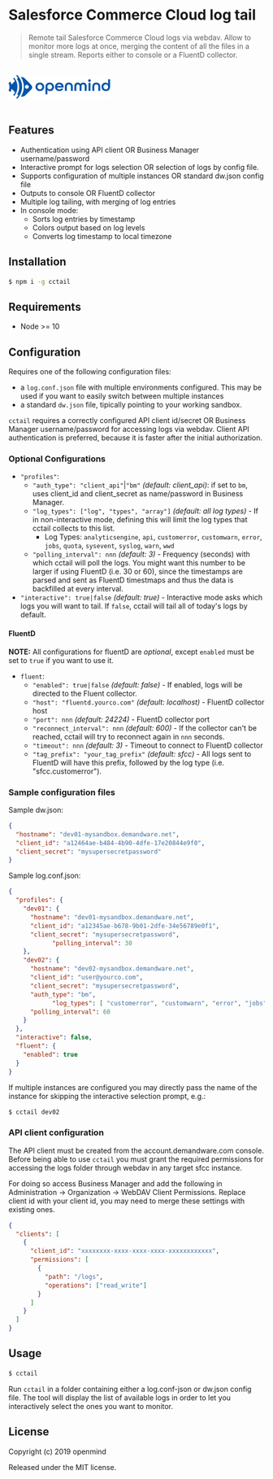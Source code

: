 # Salesforce Commerce Cloud log tail

> Remote tail Salesforce Commerce Cloud logs via webdav. Allow to monitor more logs at once, merging the content of all the files in a single stream. Reports either to console or a FluentD collector.

<div>
	<br>
	<a href="https://openmindonline.it" target="_blank"><img width="200" src="openmind.svg" alt="openmind"></a>
	<br>
	<br>
</div>

## Features

- Authentication using API client OR Business Manager username/password
- Interactive prompt for logs selection OR selection of logs by config file.
- Supports configuration of multiple instances OR standard dw.json config file
- Outputs to console OR FluentD collector
- Multiple log tailing, with merging of log entries
- In console mode:
	- Sorts log entries by timestamp
	- Colors output based on log levels
	- Converts log timestamp to local timezone

## Installation

```bash
$ npm i -g cctail
```

## Requirements

- Node >= 10

## Configuration

Requires one of the following configuration files:

- a `log.conf.json` file with multiple environments configured. This may be used if you want to easily switch between multiple instances
- a standard `dw.json` file, tipically pointing to your working sandbox.

`cctail` requires a correctly configured API client id/secret OR Business Manager username/password for accessing logs via webdav. Client API authentication is preferred, because it is faster after the initial authorization.

### Optional Configurations

- `"profiles"`:
	- `"auth_type": "client_api"`|`"bm"` _(default: client_api)_: if set to `bm`, uses client_id and client_secret as name/password in Business Manager.
	- `"log_types": ["log", "types", "array"]` _(default: all log types)_ - If in non-interactive mode, defining this will limit the log types that cctail collects to this list.
		- Log Types: `analyticsengine`, `api`, `customerror`, `customwarn`, `error`, `jobs`, `quota`, `sysevent`, `syslog`, `warn`, `wwd`
	- `"polling_interval": nnn` _(default: 3)_ - Frequency (seconds) with which cctail will poll the logs. You might want this number to be larger if using FluentD (i.e. 30 or 60), since the timestamps are parsed and sent as FluentD timestmaps and thus the data is backfilled at every interval.
- `"interactive": true|false` _(default: true)_ - Interactive mode asks which logs you will want to tail. If `false`, cctail will tail all of today's logs by default.

#### FluentD
**NOTE:** All configurations for fluentD are _optional_, except `enabled` must be set to `true` if you want to use it.

- `fluent`:
	- `"enabled": true|false` _(default: false)_ - If enabled, logs will be directed to the Fluent collector.
	- `"host": "fluentd.yourco.com"` _(default: localhost)_ - FluentD collector host
	- `"port": nnn` _(default: 24224)_ - FluentD collector port
	-	`"reconnect_interval": nnn` _(default: 600)_ - If the collector can't be reached, cctail will try to reconnect again in `nnn` seconds.
	- `"timeout": nnn` _(default: 3)_ - Timeout to connect to FluentD collector
	-	`"tag_prefix": "your_tag_prefix"` _(default: sfcc)_ - All logs sent to FluentD will have this prefix, followed by the log type (i.e. "sfcc.customerror").

### Sample configuration files

Sample dw.json:
```json
{
  "hostname": "dev01-mysandbox.demandware.net",
  "client_id": "a12464ae-b484-4b90-4dfe-17e20844e9f0",
  "client_secret": "mysupersecretpassword"
}
```

Sample log.conf.json:
```json
{
  "profiles": {
    "dev01": {
      "hostname": "dev01-mysandbox.demandware.net",
      "client_id": "a12345ae-b678-9b01-2dfe-34e56789e0f1",
      "client_secret": "mysupersecretpassword",
			"polling_interval": 30
    },
    "dev02": {
      "hostname": "dev02-mysandbox.demandware.net",
      "client_id": "user@yourco.com",
      "client_secret": "mysupersecretpassword",
      "auth_type": "bm",
			"log_types": [ "customerror", "customwarn", "error", "jobs", "warn" ],
      "polling_interval": 60
    }
  },
  "interactive": false,
  "fluent": {
    "enabled": true
  }
}
```

If multiple instances are configured you may directly pass the name of the instance for skipping the interactive selection prompt, e.g.:

```bash
$ cctail dev02
```

### API client configuration

The API client must be created from the account.demandware.com console. Before being able to use `cctail` you must grant the required permissions for accessing the logs folder through webdav in any target sfcc instance.

For doing so access Business Manager and add the following in Administration -> Organization -> WebDAV Client Permissions. Replace client id with your client id, you may need to merge these settings with existing ones.

```json
{
  "clients": [
    {
      "client_id": "xxxxxxxx-xxxx-xxxx-xxxx-xxxxxxxxxxxx",
      "permissions": [
        {
          "path": "/logs",
          "operations": ["read_write"]
        }
      ]
    }
  ]
}
```

## Usage

```bash
$ cctail
```

Run `cctail` in a folder containing either a log.conf-json or dw.json config file.
The tool will display the list of available logs in order to let you interactively select the ones you want to monitor.

## License

Copyright (c) 2019 openmind

Released under the MIT license.
